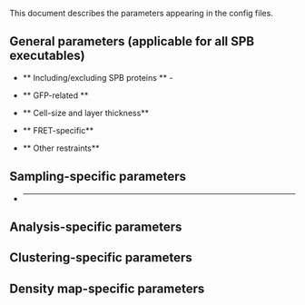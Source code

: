This document describes the parameters appearing in the config files.

## General parameters (applicable for all SPB executables)
  - ** Including/excluding SPB proteins **  - 
    


  - ** GFP-related **

  - ** Cell-size and layer thickness**

  - ** FRET-specific**

  - ** Other restraints**

## Sampling-specific parameters 
  - ** **


## Analysis-specific parameters

## Clustering-specific parameters

## Density map-specific parameters



